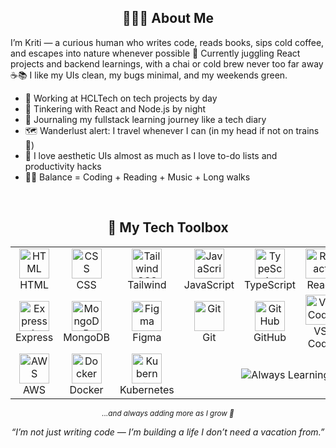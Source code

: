 <h2 align="center">👩🏻‍💻 About Me</h2>

<p>I’m Kriti — a curious human who writes code, reads books, sips cold coffee, and escapes into nature whenever possible 🌿 Currently juggling React projects and backend learnings, with a chai or cold brew never too far away ☕📚 
I like my UIs clean, my bugs minimal, and my weekends green.</p>

- 💼 Working at HCLTech on tech projects by day  
- 🧪 Tinkering with React and Node.js by night  
- 📝 Journaling my fullstack learning journey like a tech diary  
- 🗺️ Wanderlust alert: I travel whenever I can (in my head if not on trains 🧳)  
- 🌸 I love aesthetic UIs almost as much as I love to-do lists and productivity hacks  
- 🧘‍♀️ Balance = Coding + Reading + Music + Long walks
  
</br>


<h2 align="center">🧰 My Tech Toolbox</h2>

<div align="center">
  <table>
    <tr>
      <td align="center" width="100">
        <img src="https://skillicons.dev/icons?i=html" width="48" alt="HTML" /><br />HTML
      </td>
      <td align="center" width="100">
        <img src="https://skillicons.dev/icons?i=css" width="48" alt="CSS" /><br />CSS
      </td>
      <td align="center" width="100">
        <img src="https://skillicons.dev/icons?i=tailwind" width="48" alt="Tailwind CSS" /><br />Tailwind
      </td>
      <td align="center" width="100">
        <img src="https://skillicons.dev/icons?i=js" width="48" alt="JavaScript" /><br />JavaScript
      </td>
      <td align="center" width="100">
        <img src="https://skillicons.dev/icons?i=ts" width="48" alt="TypeScript" /><br />TypeScript
      </td>
      <td align="center" width="100">
        <img src="https://skillicons.dev/icons?i=react" width="48" alt="React" /><br />React
      </td>
      <td align="center" width="100">
        <img src="https://skillicons.dev/icons?i=nodejs" width="48" alt="Node.js" /><br />Node.js
      </td>
    </tr>
    <tr>
      <td align="center" width="100">
        <img src="https://skillicons.dev/icons?i=express" width="48" alt="Express.js" /><br />Express
      </td>
      <td align="center" width="100">
        <img src="https://skillicons.dev/icons?i=mongodb" width="48" alt="MongoDB" /><br />MongoDB
      </td>
      <td align="center" width="100">
        <img src="https://skillicons.dev/icons?i=figma" width="48" alt="Figma" /><br />Figma
      </td>
      <td align="center" width="100">
        <img src="https://skillicons.dev/icons?i=git" width="48" alt="Git" /><br />Git
      </td>
      <td align="center" width="100">
        <img src="https://skillicons.dev/icons?i=github" width="48" alt="GitHub" /><br />GitHub
      </td>
      <td align="center" width="100">
        <img src="https://skillicons.dev/icons?i=vscode" width="48" alt="VS Code" /><br />VS Code
      </td>
      <td align="center" width="100">
        <img src="https://skillicons.dev/icons?i=postman" width="48" alt="Postman" /><br />Postman
      </td>
    </tr>
    <tr>
      <td align="center" width="100">
        <img src="https://skillicons.dev/icons?i=aws" width="48" alt="AWS" /><br />AWS
      </td>
      <td align="center" width="100">
        <img src="https://skillicons.dev/icons?i=docker" width="48" alt="Docker" /><br />Docker
      </td>
      <td align="center" width="100">
        <img src="https://skillicons.dev/icons?i=kubernetes" width="48" alt="Kubernetes" /><br />Kubernetes
      </td>
      <td align="center" width="100" colspan="4">
        <img src="https://img.shields.io/badge/Always%20Learning-blueviolet?style=for-the-badge" alt="Always Learning" />
      </td>
    </tr>
  </table>
</div>


<p align="center">
  <sub>
    <i>...and always adding more as I grow 💪</i>
  </sub>
</p>

<div align="center">
  <i>“I’m not just writing code — I’m building a life I don’t need a vacation from.”</i>
</div>
<!-- <p align = "center">⭐️ Thanks for scrolling! If you're learning too, let’s connect and grow together 🚀</p>
 -->

